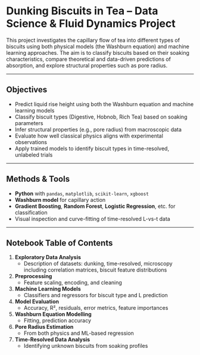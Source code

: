 # Dunking Biscuits in Tea – Data Science & Fluid Dynamics Project

This project investigates the capillary flow of tea into different types of biscuits using both physical models (the Washburn equation) and machine learning approaches. The aim is to classify biscuits based on their soaking characteristics, compare theoretical and data-driven predictions of absorption, and explore structural properties such as pore radius.

---

## Objectives

- Predict liquid rise height using both the Washburn equation and machine learning models
- Classify biscuit types (Digestive, Hobnob, Rich Tea) based on soaking parameters
- Infer structural properties (e.g., pore radius) from macroscopic data
- Evaluate how well classical physics aligns with experimental observations
- Apply trained models to identify biscuit types in time-resolved, unlabeled trials

---

## Methods & Tools

- **Python** with `pandas`, `matplotlib`, `scikit-learn`, `xgboost`
- **Washburn model** for capillary action
- **Gradient Boosting**, **Random Forest**, **Logistic Regression**, etc. for classification
- Visual inspection and curve-fitting of time-resolved L-vs-t data

---

## Notebook Table of Contents

1. **Exploratory Data Analysis**
   - Description of datasets: dunking, time-resolved, microscopy including correlation matrices, biscuit feature distributions
2. **Preprocessing**
   - Feature scaling, encoding, and cleaning
3. **Machine Learning Models**
   - Classifiers and regressors for biscuit type and L prediction
4. **Model Evaluation**
   - Accuracy, R², residuals, error metrics, feature importances
5. **Washburn Equation Modelling**
   - Fitting, prediction accuracy
6. **Pore Radius Estimation**
   - From both physics and ML-based regression
7. **Time-Resolved Data Analysis**
   - Identifying unknown biscuits from soaking profiles


